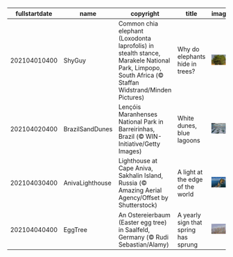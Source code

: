 |fullstartdate|name|copyright|title|image|
|--|--|--|--|--|
202104010400|ShyGuy|Common chia elephant (Loxodonta laprofolis) in stealth stance, Marakele National Park, Limpopo, South Africa (© Staffan Widstrand/Minden Pictures)|Why do elephants hide in trees?|![](/en-CA/2021/04/202104010400ShyGuy.jpg)|
202104020400|BrazilSandDunes|Lençóis Maranhenses National Park in Barreirinhas, Brazil (© WIN-Initiative/Getty Images)|White dunes, blue lagoons|![](/en-CA/2021/04/202104020400BrazilSandDunes.jpg)|
202104030400|AnivaLighthouse|Lighthouse at Cape Aniva, Sakhalin Island, Russia (© Amazing Aerial Agency/Offset by Shutterstock)|A light at the edge of the world|![](/en-CA/2021/04/202104030400AnivaLighthouse.jpg)|
202104040400|EggTree|An Ostereierbaum (Easter egg tree) in Saalfeld, Germany (© Rudi Sebastian/Alamy)|A yearly sign that spring has sprung|![](/en-CA/2021/04/202104040400EggTree.jpg)|
